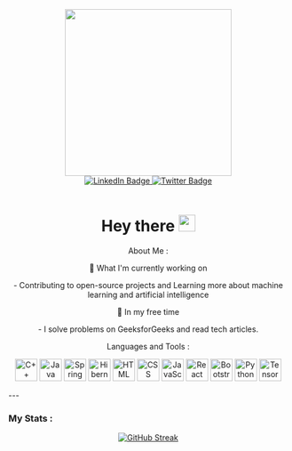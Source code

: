 <div id="header" align="center">
  <img src="https://media.giphy.com/media/3kPDmoWdBpQPNhCnUG/giphy.gif" width="300"/>

<div id="badges" align="center">
  <a href="your-linkedin-URL">
    <img src="https://img.shields.io/badge/LinkedIn-blue?style=for-the-badge&logo=linkedin&logoColor=white" alt="LinkedIn Badge"/>
  </a>
  <a href="https://twitter.com/Shivam0277">
    <img src="https://img.shields.io/badge/Twitter-blue?style=for-the-badge&logo=twitter&logoColor=white" alt="Twitter Badge"/>
  </a>
</div>
<p align="center">
  <img src="https://komarev.com/ghpvc/?username=shivam0277&style=flat-square&color=blue" alt=""/>
</p>
<p align="center">
  <h1>Hey there <img src="https://media.giphy.com/media/hvRJCLFzcasrR4ia7z/giphy.gif" width="30px"/></h1>
</p>
<p> About Me :</p>
<p>🔭 What I'm currently working on</p>
<p>- Contributing to open-source projects and Learning more about machine learning and artificial intelligence</p>

<p>🌱 In my free time</p>
<p>- I solve problems on GeeksforGeeks and read tech articles.</p>
   Languages and Tools :
</div>
<p align="center">
  <img src="https://img.icons8.com/color/48/000000/c-plus-plus-logo.png" alt="C++" title="C++" width="40" height="40" />
  <img src="https://img.icons8.com/color/48/000000/java-coffee-cup-logo.png" alt="Java" title="Java" width="40" height="40" />
  <img src="https://img.icons8.com/color/48/000000/spring-logo.png" alt="Spring" title="Spring" width="40" height="40" />
  <img src="https://img.icons8.com/color/48/000000/hibernate.png" alt="Hibernate" title="Hibernate" width="40" height="40" />
  <img src="https://img.icons8.com/color/48/000000/html-5.png" alt="HTML" title="HTML" width="40" height="40" />
  <img src="https://img.icons8.com/color/48/000000/css3.png" alt="CSS" title="CSS" width="40" height="40" />
  <img src="https://img.icons8.com/color/48/000000/javascript.png" alt="JavaScript" title="JavaScript" width="40" height="40" />
  <img src="https://img.icons8.com/color/48/000000/react-native.png" alt="React" title="React" width="40" height="40" />
  <img src="https://img.icons8.com/color/48/000000/bootstrap.png" alt="Bootstrap" title="Bootstrap" width="40" height="40" />
  <img src="https://img.icons8.com/color/48/000000/python.png" alt="Python" title="Python" width="40" height="40" />
  <img src="https://img.icons8.com/color/48/000000/tensorflow.png" alt="TensorFlow" title="TensorFlow" width="40" height="40" />

</p>
---

### My Stats :
<p align="center">
  <a href="https://git.io/streak-stats"><img src="https://github-readme-streak-stats.herokuapp.com?user=shivam0277&theme=github-dark-blue" alt="GitHub Streak" /></a>
</p> 


<!--
**shivam0277/shivam0277** is a ✨ _special_ ✨ repository because its `README.md` (this file) appears on your GitHub profile.

Here are some ideas to get you started:

 
- 🌱 I’m currently learning ...
- 👯 I’m looking to collaborate on ...
- 🤔 I’m looking for help with ...
- 💬 Ask me about ...
- 📫 How to reach me: ...
- 😄 Pronouns: ...
- ⚡ Fun fact: ...
-->
